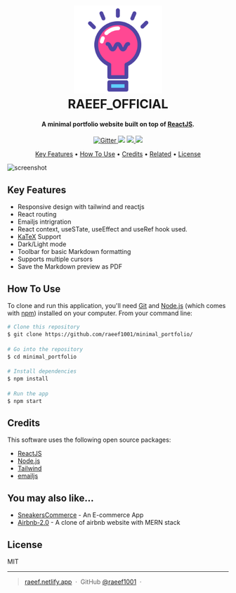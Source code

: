 <h1 align="center">
  <br>
  <a href="http://www.amitmerchant.com/electron-markdownify"><img src="https://github.com/raeef1001/minimal_portfolio/blob/main/src/assets/brainstorming-svgrepo-com.png" alt="Markdownify" width="200"></a>
  <br>
  RAEEF_OFFICIAL
  <br>
</h1>

<h4 align="center">A minimal portfolio website built on top of <a href="https://react.dev/" target="_blank">ReactJS</a>.</h4>

<p align="center">
  <a href="https://badge.fury.io/js/electron-markdownify">
    <img src="https://badge.fury.io/js/electron-markdownify.svg"
         alt="Gitter">
  </a>
  <a href="https://gitter.im/amitmerchant1990/electron-markdownify"><img src="https://badges.gitter.im/amitmerchant1990/electron-markdownify.svg"></a>
  <a href="https://saythanks.io/to/bullredeyes@gmail.com">
      <img src="https://img.shields.io/badge/SayThanks.io-%E2%98%BC-1EAEDB.svg">
  </a>
  <a href="https://www.paypal.me/AmitMerchant">
    <img src="https://img.shields.io/badge/$-donate-ff69b4.svg?maxAge=2592000&amp;style=flat">
  </a>
</p>

<p align="center">
  <a href="#key-features">Key Features</a> •
  <a href="#how-to-use">How To Use</a> •
  <a href="#credits">Credits</a> •
  <a href="#related">Related</a> •
  <a href="#license">License</a>
</p>

![screenshot](https://raw.githubusercontent.com/amitmerchant1990/electron-markdownify/master/app/img/markdownify.gif)

## Key Features

* Responsive design with tailwind and reactjs
* React routing 
* Emailjs intrigration 
* React context, useSTate, useEffect and useRef hook used.
* [KaTeX](https://khan.github.io/KaTeX/) Support
* Dark/Light mode
* Toolbar for basic Markdown formatting
* Supports multiple cursors
* Save the Markdown preview as PDF


## How To Use

To clone and run this application, you'll need [Git](https://git-scm.com) and [Node.js](https://nodejs.org/en/download/) (which comes with [npm](http://npmjs.com)) installed on your computer. From your command line:

```bash
# Clone this repository
$ git clone https://github.com/raeef1001/minimal_portfolio/

# Go into the repository
$ cd minimal_portfolio

# Install dependencies
$ npm install

# Run the app
$ npm start
```

## Credits

This software uses the following open source packages:

- [ReactJS](https://react.dev/)
- [Node.js](https://nodejs.org/)
- [Tailwind](https://tailwindcss.com/)
- [emailjs](https://www.emailjs.com/)


## You may also like...

- [SneakersCommerce](https://github.com/raeef1001/SneakersCommerce) - An E-commerce App
- [Airbnb-2.0](https://github.com/raeef1001/airbnb-clone) - A clone of airbnb website with MERN stack

## License

MIT

---

> [raeef.netlify.app](https://raeef.netlify.app/) &nbsp;&middot;&nbsp;
> GitHub [@raeef1001](https://github.com/raeef1001) &nbsp;&middot;&nbsp;
